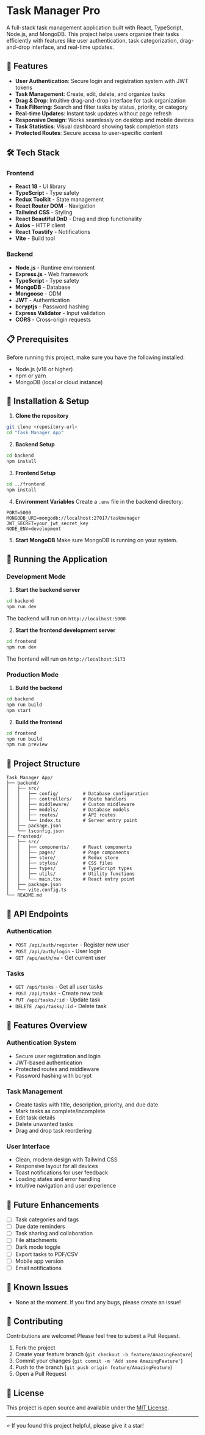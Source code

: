 # Task Manager Pro

A full-stack task management application built with React, TypeScript, Node.js, and MongoDB. This project helps users organize their tasks efficiently with features like user authentication, task categorization, drag-and-drop interface, and real-time updates.

## 🚀 Features

- **User Authentication**: Secure login and registration system with JWT tokens
- **Task Management**: Create, edit, delete, and organize tasks
- **Drag & Drop**: Intuitive drag-and-drop interface for task organization
- **Task Filtering**: Search and filter tasks by status, priority, or category
- **Real-time Updates**: Instant task updates without page refresh
- **Responsive Design**: Works seamlessly on desktop and mobile devices
- **Task Statistics**: Visual dashboard showing task completion stats
- **Protected Routes**: Secure access to user-specific content

## 🛠️ Tech Stack

### Frontend
- **React 18** - UI library
- **TypeScript** - Type safety
- **Redux Toolkit** - State management
- **React Router DOM** - Navigation
- **Tailwind CSS** - Styling
- **React Beautiful DnD** - Drag and drop functionality
- **Axios** - HTTP client
- **React Toastify** - Notifications
- **Vite** - Build tool

### Backend
- **Node.js** - Runtime environment
- **Express.js** - Web framework
- **TypeScript** - Type safety
- **MongoDB** - Database
- **Mongoose** - ODM
- **JWT** - Authentication
- **bcryptjs** - Password hashing
- **Express Validator** - Input validation
- **CORS** - Cross-origin requests

## 📋 Prerequisites

Before running this project, make sure you have the following installed:

- Node.js (v16 or higher)
- npm or yarn
- MongoDB (local or cloud instance)

## 🔧 Installation & Setup

1. **Clone the repository**
```bash
git clone <repository-url>
cd "Task Manager App"
```

2. **Backend Setup**
```bash
cd backend
npm install
```

3. **Frontend Setup**
```bash
cd ../frontend
npm install
```

4. **Environment Variables**
Create a `.env` file in the backend directory:
```env
PORT=5000
MONGODB_URI=mongodb://localhost:27017/taskmanager
JWT_SECRET=your_jwt_secret_key
NODE_ENV=development
```

5. **Start MongoDB**
Make sure MongoDB is running on your system.

## 🚀 Running the Application

### Development Mode

1. **Start the backend server**
```bash
cd backend
npm run dev
```
The backend will run on `http://localhost:5000`

2. **Start the frontend development server**
```bash
cd frontend
npm run dev
```
The frontend will run on `http://localhost:5173`

### Production Mode

1. **Build the backend**
```bash
cd backend
npm run build
npm start
```

2. **Build the frontend**
```bash
cd frontend
npm run build
npm run preview
```

## 📁 Project Structure

```
Task Manager App/
├── backend/
│   ├── src/
│   │   ├── config/         # Database configuration
│   │   ├── controllers/    # Route handlers
│   │   ├── middleware/     # Custom middleware
│   │   ├── models/         # Database models
│   │   ├── routes/         # API routes
│   │   └── index.ts        # Server entry point
│   ├── package.json
│   └── tsconfig.json
├── frontend/
│   ├── src/
│   │   ├── components/     # React components
│   │   ├── pages/          # Page components
│   │   ├── store/          # Redux store
│   │   ├── styles/         # CSS files
│   │   ├── types/          # TypeScript types
│   │   ├── utils/          # Utility functions
│   │   └── main.tsx        # React entry point
│   ├── package.json
│   └── vite.config.ts
└── README.md
```

## 🔗 API Endpoints

### Authentication
- `POST /api/auth/register` - Register new user
- `POST /api/auth/login` - User login
- `GET /api/auth/me` - Get current user

### Tasks
- `GET /api/tasks` - Get all user tasks
- `POST /api/tasks` - Create new task
- `PUT /api/tasks/:id` - Update task
- `DELETE /api/tasks/:id` - Delete task

## 🎨 Features Overview

### Authentication System
- Secure user registration and login
- JWT-based authentication
- Protected routes and middleware
- Password hashing with bcrypt

### Task Management
- Create tasks with title, description, priority, and due date
- Mark tasks as complete/incomplete
- Edit task details
- Delete unwanted tasks
- Drag and drop task reordering

### User Interface
- Clean, modern design with Tailwind CSS
- Responsive layout for all devices
- Toast notifications for user feedback
- Loading states and error handling
- Intuitive navigation and user experience

## 🚧 Future Enhancements

- [ ] Task categories and tags
- [ ] Due date reminders
- [ ] Task sharing and collaboration
- [ ] File attachments
- [ ] Dark mode toggle
- [ ] Export tasks to PDF/CSV
- [ ] Mobile app version
- [ ] Email notifications

## 🐛 Known Issues

- None at the moment. If you find any bugs, please create an issue!

## 🤝 Contributing

Contributions are welcome! Please feel free to submit a Pull Request.

1. Fork the project
2. Create your feature branch (`git checkout -b feature/AmazingFeature`)
3. Commit your changes (`git commit -m 'Add some AmazingFeature'`)
4. Push to the branch (`git push origin feature/AmazingFeature`)
5. Open a Pull Request

## 📝 License

This project is open source and available under the [MIT License](LICENSE).

---

⭐ If you found this project helpful, please give it a star!
